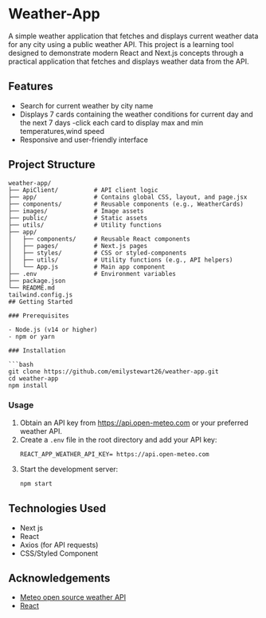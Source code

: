 # Weather-App

A simple weather application that fetches and displays current weather data for any city using a public weather API.
This project is a learning tool designed to demonstrate modern React and Next.js concepts through a practical application that fetches and displays weather data from the  API.

## Features

- Search for current weather by city name
- Displays 7 cards containing the weather conditions for current day and the next 7 days
-click each card to display max and min temperatures,wind speed 
- Responsive and user-friendly interface

## Project Structure

```
weather-app/
├── ApiClient/          # API client logic
├── app/                # Contains global CSS, layout, and page.jsx
├── components/         # Reusable components (e.g., WeatherCards)
├── images/             # Image assets
├── public/             # Static assets
├── utils/              # Utility functions
├── app/
│   ├── components/     # Reusable React components
│   ├── pages/          # Next.js pages
│   ├── styles/         # CSS or styled-components
│   ├── utils/          # Utility functions (e.g., API helpers)
│   └── App.js          # Main app component
├── .env                # Environment variables
├── package.json
└── README.md
tailwind.config.js
## Getting Started

### Prerequisites

- Node.js (v14 or higher)
- npm or yarn

### Installation

```bash
git clone https://github.com/emilystewart26/weather-app.git
cd weather-app
npm install
```

### Usage

1. Obtain an API key from https://api.open-meteo.com or your preferred weather API.
2. Create a `.env` file in the root directory and add your API key:
   ```
   REACT_APP_WEATHER_API_KEY= https://api.open-meteo.com
   ```
3. Start the development server:
   ```bash
   npm start
   ```

## Technologies Used
- Next js
- React
- Axios (for API requests)
- CSS/Styled Component

## Acknowledgements

- [Meteo open source weather API](https://api.open-meteo.com)
- [React](https://reactjs.org/)